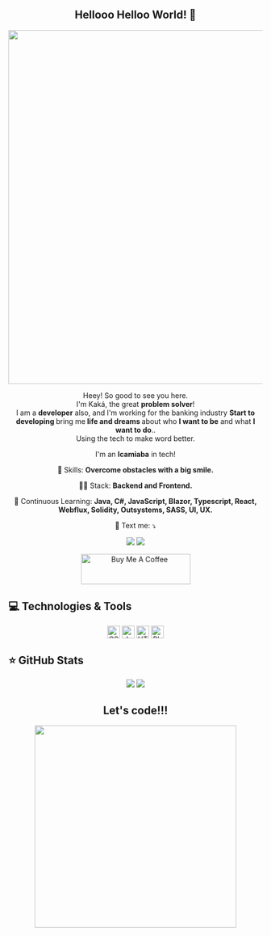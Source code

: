 <span align="center">

##  Hellooo Helloo World! 👋 

</span>


<div align="center">
<img src="https://desblogada.files.wordpress.com/2021/05/kaka-cordovil-java-developer-2.gif" width="700px" />
</div>


<p align="center">
  Heey! So good to see you here. <br>I'm Kaká, the great <strong>problem solver</strong>! <br> I am a <strong>developer</strong> also, and I'm working for the <strong></strong>banking industry</strong>
<strong>Start to developing </strong>bring me<strong> life and dreams </strong>about who <strong>I want to be</strong> and what <strong>I want to do</strong>..<br />
Using the tech to make word better.

</p>

<p align="center">
  I'm an <strong>Icamiaba</strong> in tech!<br />
</p>

<p align="center">
  💼 Skills: <strong>Overcome obstacles with a big smile.</strong>
</p>

<p align="center">
  👩‍💻  Stack: <strong>Backend and Frontend.</strong>
</p>

<p align="center">
  🚀  Continuous Learning: <strong>Java, C#, JavaScript, Blazor, Typescript, React, Webflux, Solidity, Outsystems, SASS, UI, UX.</strong>
</p>

<p align="center">
  💌 Text me: ⤵️
</p>

<p align="center">
  <a href="https://www.instagram.com/error418.code/" alt="Instagram">
  <img src="https://img.shields.io/badge/-Instagram-DF0174?style=for-the-badge&logo=instagram&logoColor=white&link=https://www.instagram.com/keidsondesigner/"/></a>
  
  <a href="https://www.linkedin.com/in/kakacordovil/" alt="Linkedin">
  <img src="https://img.shields.io/badge/-Linkedin-0e76a8?style=for-the-badge&logo=Linkedin&logoColor=white&link=https://www.linkedin.com/in/keidsonroby/" /></a>
</p>  
<p align="center">
  <a href="https://www.buymeacoffee.com/kakacordovil" target="_blank"><img src="https://cdn.buymeacoffee.com/buttons/v2/default-yellow.png" alt="Buy Me A Coffee" height="60px" width="217px" ></a>
</p>

## 💻 Technologies & Tools

<p align="center">
  
 <img align="center" alt="CSS" src="https://img.shields.io/badge/CSS-239120?&style=for-the-badge&logo=css3&logoColor=white" height="25"/>
  <img align="center" alt="Javascript" src="https://img.shields.io/badge/JavaScript-F7DF1E?style=for-the-badge&logo=javascript&logoColor=black" height="25"/>
 <img align="center" alt="HTML" src="https://img.shields.io/badge/HTML-239120?style=for-the-badge&logo=html5&logoColor=white" height="25"/>
  <img align="center" alt="Phyton" src="https://img.shields.io/badge/Python-3776AB?style=for-the-badge&logo=python&logoColor=white" height="25"/>



</p>

## ⭐ GitHub Stats

<p align = "center">
  <img src = "https://github-readme-stats.vercel.app/api?username=luizcarlos001&show_icons=true&theme=tokyonight&line_height=27">
  <img src = "https://github-readme-stats.vercel.app/api/top-langs/?username=luizcarlos001&hide=css,html&theme=tokyonight">
</p>


<div align="center">
<h2>Let's code!!!</h2>
<img src="https://media.giphy.com/media/LmNwrBhejkK9EFP504/giphy.gif" width="400px" />
</div>



<!--
**kakacordovil/kakacordovil** is a ✨ _special_ ✨ repository because its `README.md` (this file) appears on your GitHub profile.

Here are some ideas to get you started:

- 🔭 I’m currently working on ...
- 🌱 I’m currently learning ...
- 👯 I’m looking to collaborate on ...
- 🤔 I’m looking for help with ...
- 💬 Ask me about ...
- 📫 How to reach me: ...
- 😄 Pronouns: ...
- ⚡ Fun fact: ...
-->
